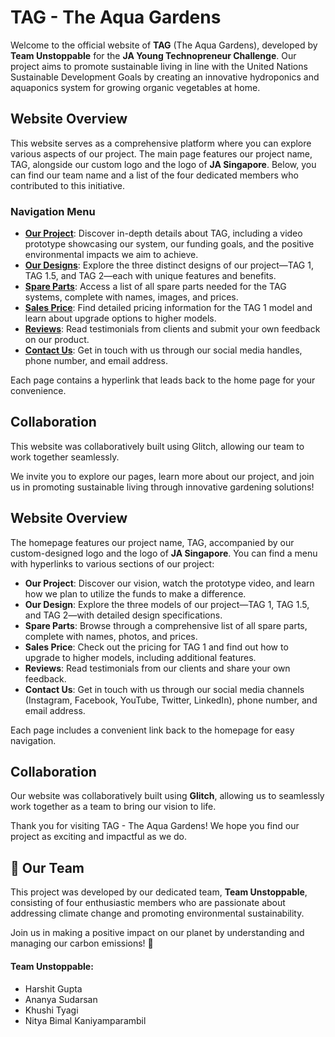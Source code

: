 # TAG - The Aqua Gardens

Welcome to the official website of **TAG** (The Aqua Gardens), developed by **Team Unstoppable** for the **JA Young Technopreneur Challenge**. Our project aims to promote sustainable living in line with the United Nations Sustainable Development Goals by creating an innovative hydroponics and aquaponics system for growing organic vegetables at home.

## Website Overview

This website serves as a comprehensive platform where you can explore various aspects of our project. The main page features our project name, TAG, alongside our custom logo and the logo of **JA Singapore**. Below, you can find our team name and a list of the four dedicated members who contributed to this initiative.

### Navigation Menu
- **[Our Project](OurProject.html)**: Discover in-depth details about TAG, including a video prototype showcasing our system, our funding goals, and the positive environmental impacts we aim to achieve.
- **[Our Designs](Ourdesigns.html)**: Explore the three distinct designs of our project—TAG 1, TAG 1.5, and TAG 2—each with unique features and benefits.
- **[Spare Parts](SpareParts.html)**: Access a list of all spare parts needed for the TAG systems, complete with names, images, and prices.
- **[Sales Price](Budget.html)**: Find detailed pricing information for the TAG 1 model and learn about upgrade options to higher models.
- **[Reviews](reviews.html)**: Read testimonials from clients and submit your own feedback on our product.
- **[Contact Us](contactus.html)**: Get in touch with us through our social media handles, phone number, and email address.

Each page contains a hyperlink that leads back to the home page for your convenience.

## Collaboration
This website was collaboratively built using Glitch, allowing our team to work together seamlessly.

We invite you to explore our pages, learn more about our project, and join us in promoting sustainable living through innovative gardening solutions!


## Website Overview

The homepage features our project name, TAG, accompanied by our custom-designed logo and the logo of **JA Singapore**. You can find a menu with hyperlinks to various sections of our project:

- **Our Project**: Discover our vision, watch the prototype video, and learn how we plan to utilize the funds to make a difference.
- **Our Design**: Explore the three models of our project—TAG 1, TAG 1.5, and TAG 2—with detailed design specifications.
- **Spare Parts**: Browse through a comprehensive list of all spare parts, complete with names, photos, and prices.
- **Sales Price**: Check out the pricing for TAG 1 and find out how to upgrade to higher models, including additional features.
- **Reviews**: Read testimonials from our clients and share your own feedback.
- **Contact Us**: Get in touch with us through our social media channels (Instagram, Facebook, YouTube, Twitter, LinkedIn), phone number, and email address.

Each page includes a convenient link back to the homepage for easy navigation.

## Collaboration

Our website was collaboratively built using **Glitch**, allowing us to seamlessly work together as a team to bring our vision to life.

Thank you for visiting TAG - The Aqua Gardens! We hope you find our project as exciting and impactful as we do.

## 👥 Our Team

This project was developed by our dedicated team, **Team Unstoppable**, consisting of four enthusiastic members who are passionate about addressing climate change and promoting environmental sustainability.

Join us in making a positive impact on our planet by understanding and managing our carbon emissions! 🌱

#### Team Unstoppable: 

- Harshit Gupta
- Ananya Sudarsan
- Khushi Tyagi
- Nitya Bimal Kaniyamparambil
